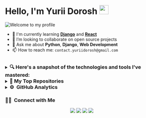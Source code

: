 # Hello, I'm Yurii Dorosh <img src="https://raw.githubusercontent.com/MartinHeinz/MartinHeinz/master/wave.gif" width="30px">

![Welcome to my profile](https://readme-typing-svg.herokuapp.com?color=%2336BCF7&lines=Welcome+to+my+profile+!!)

- 🌱 I'm currently learning **[Django](https://www.djangoproject.com/)** and **[React](https://reactjs.org/)**
- 👯 I’m looking to collaborate on open source projects
- 💬 Ask me about **Python**, **Django**, **Web Development**
- 📫 How to reach me: `contact.yuriidorosh@gmail.com`

<br>
<details>
<summary>
<h3 style="display: inline;">🔍 Here's a snapshot of the technologies and tools I've mastered:</h3>
</summary>

### 🛠 &nbsp;Main Tech Stack
![Python](https://img.shields.io/badge/-Python-333333?style=flat&logo=python)
![Django](https://img.shields.io/badge/-Django-333333?style=flat&logo=django)
![PostgreSQL](https://img.shields.io/badge/-PostgreSQL-333333?style=flat&logo=postgresql)


### 🌱 &nbsp;Also Worked With
![HTML5](https://img.shields.io/badge/-HTML5-333333?style=flat&logo=html5)
![CSS3](https://img.shields.io/badge/-CSS3-333333?style=flat&logo=css3)
![SQLite](https://img.shields.io/badge/-SQLite-333333?style=flat&logo=sqlite)
![JavaScript](https://img.shields.io/badge/-JavaScript-333333?style=flat&logo=javascript)
![React](https://img.shields.io/badge/-React-333333?style=flat&logo=react)
![MySQL](https://img.shields.io/badge/-MySQL-333333?style=flat&logo=mysql)
![GraphQL](https://img.shields.io/badge/-GraphQL-333333?style=flat&logo=graphql)
![FastAPI](https://img.shields.io/badge/-FastAPI-333333?style=flat&logo=fastapi)
![MongoDB](https://img.shields.io/badge/-MongoDB-333333?style=flat&logo=mongodb)



### 🧰 &nbsp;Additional Skills and Tools
![Linux](https://img.shields.io/badge/-Linux-333333?style=flat&logo=linux)
![Git](https://img.shields.io/badge/-Git-333333?style=flat&logo=git)
![GitHub](https://img.shields.io/badge/-GitHub-333333?style=flat&logo=github)
![GitLab](https://img.shields.io/badge/-GitLab-333333?style=flat&logo=gitlab)
![Docker](https://img.shields.io/badge/-Docker-333333?style=flat&logo=docker)
![Docker Compose](https://img.shields.io/badge/-Docker%20Compose-333333?style=flat&logo=docker-compose)
![C](https://img.shields.io/badge/-C-333333?style=flat&logo=c)
![Tkinter](https://img.shields.io/badge/-Tkinter-333333?style=flat&logo=tkinter)
![Custom Tkinter](https://img.shields.io/badge/-Custom%20Tkinter-333333?style=flat)
![Selenium](https://img.shields.io/badge/-Selenium-333333?style=flat&logo=selenium)
![Requests](https://img.shields.io/badge/-Requests-333333?style=flat)
![GTK](https://img.shields.io/badge/-GTK-333333?style=flat&logo=gtk)
![Wireshark](https://img.shields.io/badge/-Wireshark-333333?style=flat)
![MicroPython](https://img.shields.io/badge/-MicroPython-333333?style=flat&logo=micropython)
![C#](https://img.shields.io/badge/-C%23-333333?style=flat&logo=c-sharp)
![Cisco Packet Tracer](https://img.shields.io/badge/-Cisco%20Packet%20Tracer-333333?style=flat)
![Tmux](https://img.shields.io/badge/-Tmux-333333?style=flat&logo=tmux)
![Redis](https://img.shields.io/badge/-Redis-333333?style=flat&logo=redis)
![Celery](https://img.shields.io/badge/-Celery-333333?style=flat&logo=celery)
![Postman](https://img.shields.io/badge/-Postman-333333?style=flat&logo=postman)
![Matlab](https://img.shields.io/badge/-Matlab-333333?style=flat)
![NumPy](https://img.shields.io/badge/-NumPy-333333?style=flat&logo=numpy)
![Matplotlib](https://img.shields.io/badge/-Matplotlib-333333?style=flat&logo=matplotlib)
![Nginx](https://img.shields.io/badge/-Nginx-333333?style=flat&logo=nginx)


</details>



<details>
<summary>
<h3 style="display: inline;">🚀 My Top Repositories</h3>
</summary>

- [Chess Forum](https://github.com/YuriiDorosh/chess-forum)
- [Linux System Monitor](https://github.com/YuriiDorosh/Linux-system-monitor)
- [Django AI Site](https://github.com/YuriiDorosh/Django-AI-site)
- [Django Store](https://github.com/YuriiDorosh/django-store)
- [Information Theory and Coding](https://github.com/YuriiDorosh/Information-Theory-and-Coding)
- [after installing Debian based Linux distributions](https://github.com/YuriiDorosh/after-installing-Debian-based-Linux-distributions)
- [ESP8266 LAN chat](https://github.com/YuriiDorosh/ESP8266-LAN-chat)
- [Rocket Recorder](https://github.com/YuriiDorosh/Rocket-Recorder)
- [Twitter Scraper](https://github.com/YuriiDorosh/twitter-scraper)
- [Markdown Viewer](https://github.com/YuriiDorosh/markdown-viewer)
- [New Words Telegram Bot](https://github.com/YuriiDorosh/new-words-telegram-bot)


</details>

<details>
<summary>
<h3 style="display: inline;">⚙️ &nbsp;GitHub Analytics</h3>
</summary>

<p align="center">
  <img height="180em" src="https://github-readme-stats-eight-theta.vercel.app/api?username=YuriiDorosh&show_icons=true&theme=solarized_dark&include_all_commits=false&count_private=true&hide_border=true" />
</p>
<p align="center">
  <img height="180em" src="https://github-readme-streak-stats.herokuapp.com/?user=YuriiDorosh&theme=solarized_dark&hide_border=true" />
</p>
<p align="center">
  <img height="180em" src="https://github-readme-stats-eight-theta.vercel.app/api/top-langs/?username=YuriiDorosh&layout=compact&langs_count=10&theme=solarized_dark&hide_border=true" />
</p>

![](https://komarev.com/ghpvc/?username=YuriiDoroshr&label=PROFILE+VIEWS)

</details>


<h3>🤝🏻 &nbsp;Connect with Me</h3>
<p align="center">
<a href="https://www.linkedin.com/in/yurii-dorosh-0b2006281/"><img src="https://img.shields.io/badge/-Yurii%20Dorosh-0077B5?style=flat&logo=Linkedin&logoColor=white"/></a>
<a href="https://www.instagram.com/y_u_r_a111/"><img src="https://img.shields.io/badge/-@y_u_r_a111-E4405F?style=flat&logo=Instagram&logoColor=white"/></a>
<a href="https://t.me/s11nd8r"><img src="https://img.shields.io/badge/-s11nd8r-2CA5E0?style=flat&logo=Telegram&logoColor=white"/></a>
<a href="mailto:contact.yuriidorosh@gmail.com"><img src="https://img.shields.io/badge/-contact.yuriidorosh@gmail.com-8B898E?style=flat&logo=mail"/></a>
</p>

